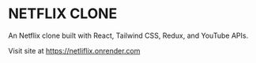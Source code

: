 # NETFLIX CLONE

An Netflix clone built with React, Tailwind CSS, Redux, and YouTube APIs.

Visit site at https://netliflix.onrender.com
